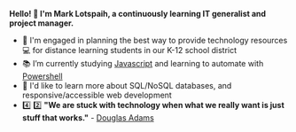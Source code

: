 **Hello! 👋 I'm Mark Lotspaih, a continuously learning IT generalist and project manager.**

- :hammer: I'm engaged in planning the best way to provide technology resources :computer: for distance learning students in our K-12 school district
- :books: I’m currently studying [Javascript](https://www.oreilly.com/library/view/javascript-the-definitive/9781491952016/) and learning to automate with [Powershell](https://nostarch.com/powershellsysadmins)
- :thought_balloon: I'd like to learn more about SQL/NoSQL databases, and responsive/accessible web development
- :four: :two: **"We are stuck with technology when what we really want is just stuff that works."** - [Douglas Adams](https://douglasadams.com/)


